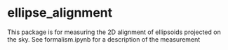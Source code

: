 # ellipse_alignment
This package is for measuring the 2D alignment of ellipsoids projected on the sky. See formalism.ipynb for a description of the measurement
